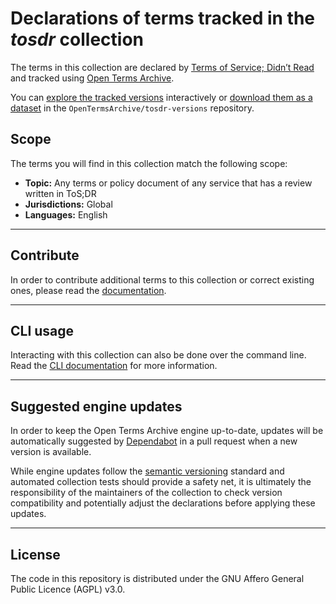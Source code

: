 # Declarations of terms tracked in the *tosdr* collection

The terms in this collection are declared by [Terms of Service; Didn’t Read](https://tosdr.org/) and tracked using [Open Terms Archive](https://opentermsarchive.org).

You can [explore the tracked versions](https://github.com/OpenTermsArchive/tosdr-versions) interactively or [download them as a dataset](https://github.com/OpenTermsArchive/tosdr-versions/releases) in the `OpenTermsArchive/tosdr-versions` repository.

## Scope

The terms you will find in this collection match the following scope:

- **Topic:** Any terms or policy document of any service that has a review written in ToS;DR
- **Jurisdictions:** Global
- **Languages:** English

- - -

## Contribute

In order to contribute additional terms to this collection or correct existing ones, please read the [documentation](https://docs.opentermsarchive.org/contributing-terms/).

- - -

## CLI usage

Interacting with this collection can also be done over the command line. Read the [CLI documentation](https://docs.opentermsarchive.org/#cli) for more information.

- - -

## Suggested engine updates

In order to keep the Open Terms Archive engine up-to-date, updates will be automatically suggested by [Dependabot](https://github.blog/2020-06-01-keep-all-your-packages-up-to-date-with-dependabot/) in a pull request when a new version is available.

While engine updates follow the [semantic versioning](https://semver.org) standard and automated collection tests should provide a safety net, it is ultimately the responsibility of the maintainers of the collection to check version compatibility and potentially adjust the declarations before applying these updates.

- - - -

## License

The code in this repository is distributed under the GNU Affero General Public Licence (AGPL) v3.0.
